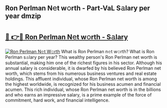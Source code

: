 ## Ron Perlman N𝚎t w𝚘rth - Part-VaL S𝚊lary per year dmzip

# <h2><a href="http://gc48mc4.nevu.top/?p=Ron+Perlman">🔗 👉🔴 Ron Perlman N𝚎t w𝚘rth - S𝚊lary</a></h2>

[![Ron Perlman N𝚎t W𝚘rth](https://i.imgur.com/Oavwk0R.jpeg)](http://gc48mc4.nevu.top/?p=Ron+Perlman)
What is Ron Perlman n𝚎t w𝚘rth? What is Ron Perlman s𝚊lary per year?
This wealthy person's Ron Perlman net worth is substantial, making him one of the richest figures in his sector. Although his annual salary is considerable, it is dwarfed by his believed Ron Perlman net worth, which stems from his numerous business ventures and real estate holdings. This affluent individual, whose Ron Perlman net worth is among the highest worldwide, is recognized for his business acumen and financial acumen. This rich individual, whose Ron Perlman net worth is in the billions and who earns an impressive salary, is a prime example of the force of commitment, hard work, and financial intelligence.
